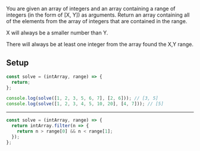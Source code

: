 You are given an array of integers and an array containing a range of integers (in the form of \[X, Y]) as arguments. Return an array containing all of the elements from the array of integers that are contained in the range.

X will always be a smaller number than Y.

There will always be at least one integer from the array found the X,Y range.

## Setup
```js
const solve = (intArray, range) => {
  return;
};

console.log(solve([1, 2, 3, 5, 6, 7], [2, 6])); // [3, 5]
console.log(solve([1, 2, 3, 4, 5, 10, 20], [4, 7])); // [5]

```

---

```js
const solve = (intArray, range) => {
  return intArray.filter(n => {
    return n > range[0] && n < range[1];
  });
};
```